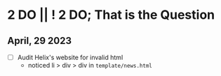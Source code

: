 # 2 DO || ! 2 DO; That is the Question

## April, 29 2023

* [ ] Audit Helix's website for invalid html
  * noticed li > div > div in `template/news.html`

  
